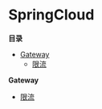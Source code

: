 # SpringCloud 

**目录**
- [Gateway](#网关)
    - [限流](#限流)
    
**Gateway**
* [限流](gateway/current-limiting.md)